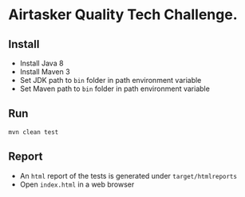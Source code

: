 # Airtasker Quality Tech Challenge.

## Install

- Install Java 8
- Install Maven 3
- Set JDK path to `bin` folder in path environment variable
- Set Maven path to `bin` folder in path environment variable

## Run

```
mvn clean test
```

## Report

- An `html` report of the tests is generated under `target/htmlreports`
- Open `index.html` in a web browser

